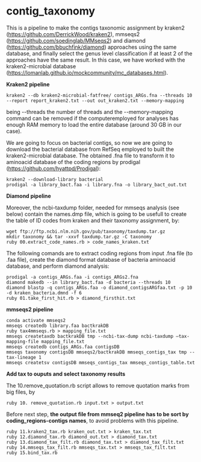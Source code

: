 # contig_taxonomy

This is a pipeline to make the contigs taxonomic assignment by kraken2 (https://github.com/DerrickWood/kraken2), mmseqs2 (https://github.com/soedinglab/MMseqs2) and diamond (https://github.com/bbuchfink/diamond) approaches using the same database, and finally select the genus level classification if at least 2 of the approaches have the same result. In this case, we have worked with the kraken2-microbial database (https://lomanlab.github.io/mockcommunity/mc_databases.html).

<b>Kraken2 pipeline</b>

	kraken2 --db kraken2-microbial-fatfree/ contigs_ARGs.fna --threads 10 --report report_kraken2.txt --out out_kraken2.txt --memory-mapping

being --threads the number of threads and the --memory-mapping command can be removed if the computeremployed for analyses has enough RAM memory to load the entire database (around 30 GB in our case).

We are going to focus on bacterial contigs, so now we are going to download the bacterial database from RefSeq employed to built the kraken2-microbial database. The obtained .fna file to transform it to aminoacid database of the coding regions by prodigal (https://github.com/hyattpd/Prodigal):

	kraken2 --download-library bacterial
	prodigal -a library_bact.faa -i library.fna -o library_bact_out.txt

<b>Diamond pipeline</b>

Moreover, the ncbi-taxdump folder, needed for mmseqs analysis (see below) contain the names.dmp file, which is going to be usefull to create the table of ID codes from kraken and their taxonomy assignment, by:

	wget ftp://ftp.ncbi.nlm.nih.gov/pub/taxonomy/taxdump.tar.gz
	mkdir taxonomy && tar -xxvf taxdump.tar.gz -C taxonomy
	ruby 00.extract_code_names.rb > code_names_kraken.txt

The following comands are to extract coding regions from input .fna file (to .faa file), create the diamond format database of bacteria aminoacid database, and perform diamond analysis:

	prodigal -a contigs_ARGs.faa -i contigs_ARGs2.fna
	diamond makedb --in library_bact.faa -d bacteria --threads 10
	diamond blastp -q contigs_ARGs.faa -o diamond_contigsARGfaa.txt -p 10 -d kraken_bacteria.dmnd -f 6
	ruby 01.take_first_hit.rb > diamond_firsthit.txt 	

<b>mmseqs2 pipeline</b>

	conda activate mmseqs2
	mmseqs createdb library.faa bactkrakDB
	ruby tax4mmseqs.rb > mapping_file.txt
	mmseqs createtaxdb bactkrakDB tmp --ncbi-tax-dump ncbi-taxdump –tax-mapping-file mapping_file.txt
	mmseqs createdb contigs_ARGs.faa contigsDB
	mmseqs taxonomy contigsDB mmseqs2/bactkrakDB mmseqs_contigs_tax tmp --tax-lineage 1
	mmseqs createtsv contigsDB mmseqs_contigs_tax mmseqs_contigs_table.txt

<b>Add tax to ouputs and select taxonomy results</b>

The 10.remove_quotation.rb script allows to remove quotation marks from big files, by

	ruby 10. remove_quotation.rb input.txt > output.txt

Before next step, <b>the output file from mmseq2 pipeline has to be sort by coding_regions-contigs names</b>, to avoid problems with this pipeline.

	ruby 11.kraken2_tax.rb kraken_out.txt > kraken_tax.txt
	ruby 12.diamond_tax.rb diamond_out.txt > diamond_tax.txt
	ruby 13.diamond_tax_filt.rb diamond_tax.txt > diamond_tax_filt.txt
	ruby 14.mmseqs_tax_filt.rb mmseqs_tax.txt > mmseqs_tax_filt.txt
	ruby 15.bind_tax.rb
